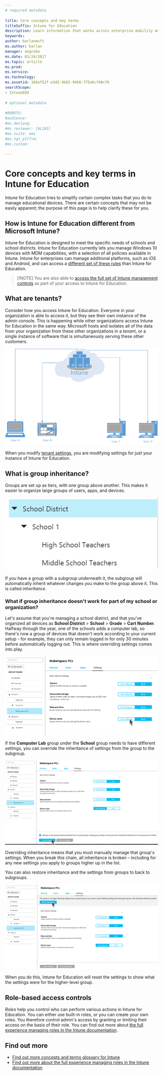 ```yaml
---
# required metadata

title: Core concepts and key terms
titleSuffix: Intune for Education
description: Learn information that works across enterprise mobility management with Intune.
keywords:
author: barlanmsft
ms.author: barlan
manager: angrobe
ms.date: 03/24/2017
ms.topic: article
ms.prod:
ms.service:
ms.technology:
ms.assetid: 166ef52f-e3d2-4b82-94b0-775e6cf40cf6
searchScope:
- IntuneEDU

# optional metadata

#ROBOTS:
#audience:
#ms.devlang:
#ms.reviewer: [ALIAS]
#ms.suite: ems
#ms.tgt_pltfrm:
#ms.custom:

---
```


# Core concepts and key terms in Intune for Education

Intune for Education tries to simplify certain complex tasks that you do to manage educational devices. There are certain concepts that may not be easily apparent; the purpose of this page is to help clarify these for you.

## How is Intune for Education different from Microsoft Intune?
Intune for Education is designed to meet the specific needs of schools and school districts. Intune for Education currently lets you manage Windows 10 devices with MDM capabilities, with a selection of all policies available in Intune. Intune for enterprises can manage additional platforms, such as iOS and Android, and can access a [different set of these rules](https://docs.microsoft.com/intune-azure) than Intune for Education.

> [!NOTE] You are also able to [access the full set of Intune management controls](https://docs.microsoft.com/intune-azure) as part of your access to Intune for Education.

## What are tenants?

Consider how you access Intune for Education. Everyone in your organization is able to access it, but they see their own instance of the admin console. This is happening while other organizations access Intune for Education in the same way. Microsoft hosts and isolates all of the data from your organization from these other organizations in a _tenant_, or a single instance of software that is simultaneously serving these other customers.

  ![A diagram showing an instance of Intune, with multiple users accessing it from separate devices.](./media/tenant-003-basic-tenant-diagram.png)

When you modify [tenant settings](tenant-settings.md), you are modifying settings for just your instance of Intune for Education.

## What is group inheritance?

Groups are set up as tiers, with one group above another. This makes it easier to organize large groups of users, apps, and devices.

  ![A tree of groups of and subgroups.](./media/groups-002-inheritance.png)

If you have a group with a subgroup underneath it, the subgroup will automatically inherit whatever changes you make to the group above it. This is called _inheritance_.

### What if group inheritance doesn't work for part of my school or organization?

Let's assume that you're managing a school district, and that you've organized all devices as __School District__ > __School__ > __Grade__ > __Cart Number__. Halfway through the year, one of the schools adds a computer lab, so there's now a group of devices that doesn't work according to your current setup - for example, they can only remain logged in for only 30 minutes before automatically logging out. This is where overriding settings comes into play.

  ![Are you sure you want to override settings?](./media/groups-003-beginning-to-deviate-from-inheritance.png)

If the __Computer Lab__ group under the __School__ group needs to have different settings, you can override the inheritance of settings from the group to the subgroup.

  ![Beginning to deviate from inheritance.](./media/groups-004-are-you-sure-you-want-to-override-settings.png)

Overriding inheritance means that you must manually manage that group's settings. When you break this chain, all inheritance is broken - including for any new settings you apply to groups higher up in the list.

You can also restore inheritance and the settings from groups to back to subgroups.

  ![Resetting inheritance](./media/groups-005-reset-inheritance.png)

When you do this, Intune for Education will reset the settings to show what the settings were for the higher-level group.

## Role-based access controls

_Roles_ help you control who can perform various actions in Intune for Education. You can either use built-in roles, or you can create your own roles. You therefore control admin's access by granting or limiting their access on the basis of their role. You can find out more about [the full experience managing roles in the Intune documentation](https://docs.microsoft.com/intune-azure/access-control/role-based-access-control).

## Find out more

- [Find out more concepts and terms glossary for Intune](https://docs.microsoft.com/intune/understand-explore/intune-glossary)
- [Find out more about the full experience managing roles in the Intune documentation](https://docs.microsoft.com/intune-azure/access-control/role-based-access-control)
